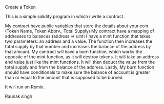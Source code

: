 Create a Token

 This is a simple solidity program in which i write a contract .
 
 My contract have public variables that store the details about your coin (Token Name, Token Abbrv., Total Supply)
My contract have a mapping of addresses to balances (address => uint)
I have a mint function that takes two parameters: an address and a value. The function then increases the total supply by that number and increases the balance of the address by that amount.
My contract will have a burn function, which works the opposite of the mint function, as it will destroy tokens. It will take an address and value just like the mint functions. It will then deduct the value from the total supply and from the balance of the address.
Lastly, My burn function should have conditionals to make sure the balance of account is greater than or equal to the amount that is supposed to be burned.


It will run on Remix .

Raunak singh
